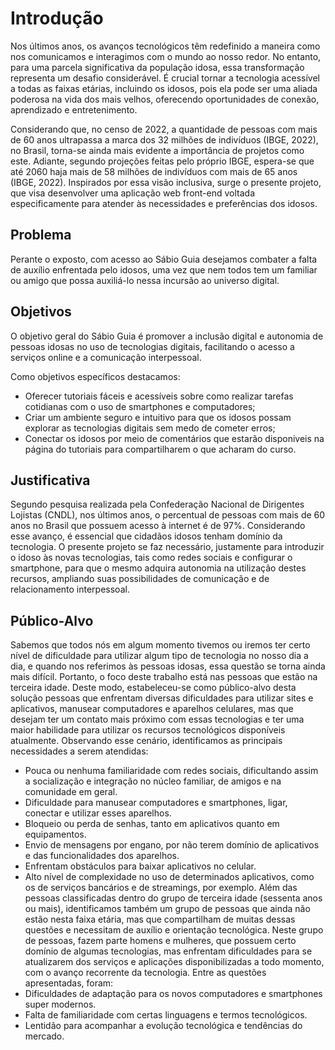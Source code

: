 # Introdução

Nos últimos anos, os avanços tecnológicos têm redefinido a maneira como nos comunicamos e interagimos com o mundo ao nosso redor. No entanto, para uma parcela significativa da população idosa, essa transformação representa um desafio considerável. É crucial tornar a tecnologia acessível a todas as faixas etárias, incluindo os idosos, pois ela pode ser uma aliada poderosa na vida dos mais velhos, oferecendo oportunidades de conexão, aprendizado e entretenimento.

Considerando que, no censo de 2022, a quantidade de pessoas com mais de 60 anos ultrapassa a marca dos 32 milhões de indivíduos (IBGE, 2022), no Brasil, torna-se ainda mais evidente a importância de projetos como este. Adiante, segundo projeções feitas pelo próprio IBGE, espera-se que até 2060 haja mais de 58 milhões de indivíduos com mais de 65 anos (IBGE, 2022). Inspirados por essa visão inclusiva, surge o presente projeto, que visa desenvolver uma aplicação web front-end voltada especificamente para atender às necessidades e preferências dos idosos. 


## Problema

Perante o exposto, com acesso ao Sábio Guia desejamos combater a falta de auxílio enfrentada pelo idosos, uma vez que nem todos tem um familiar ou amigo que possa auxiliá-lo nessa incursão ao universo digital.

## Objetivos

O objetivo geral do Sábio Guia é promover a inclusão digital e autonomia de pessoas idosas no uso de tecnologias digitais, facilitando o acesso a serviços online e a comunicação interpessoal. 

Como objetivos específicos destacamos:

<ul>
<li>Oferecer tutoriais fáceis e acessíveis sobre como realizar tarefas cotidianas com o uso de smartphones e computadores;</li>
<li>Criar um ambiente seguro e intuitivo para que os idosos possam explorar as tecnologias digitais sem medo de cometer erros;</li>
<li>Conectar os idosos por meio de comentários que estarão disponiveis na página do tutoriais para compartilharem o que acharam do curso.</li>
</ul>




## Justificativa

Segundo pesquisa realizada pela Confederação Nacional de Dirigentes Lojistas (CNDL), nos últimos anos, o percentual de pessoas com mais de 60 anos no Brasil que possuem acesso à internet é de 97%. Considerando esse avanço, é essencial que cidadãos idosos tenham domínio da tecnologia. O presente projeto se faz necessário, justamente para introduzir o idoso às novas tecnologias, tais como redes sociais e configurar o smartphone, para que o mesmo adquira autonomia na utilização destes recursos, ampliando suas possibilidades de comunicação e de relacionamento interpessoal.

## Público-Alvo

Sabemos que todos nós em algum momento tivemos ou iremos ter certo nível de dificuldade para utilizar algum tipo de tecnologia no nosso dia a dia, e quando nos referimos às pessoas idosas, essa questão se torna ainda mais difícil. Portanto, o foco deste trabalho está nas pessoas que estão na terceira idade.
Deste modo, estabeleceu-se como público-alvo desta solução pessoas que enfrentam diversas dificuldades para utilizar sites e aplicativos, manusear computadores e aparelhos celulares, mas que desejam ter um contato mais próximo com essas tecnologias e ter uma maior habilidade para utilizar os recursos tecnológicos disponíveis atualmente. Observando esse cenário, identificamos as principais necessidades a serem atendidas:
 - Pouca ou nenhuma familiaridade com redes sociais, dificultando assim a socialização e integração no núcleo familiar, de amigos e na comunidade em geral.
 - Dificuldade para manusear computadores e smartphones, ligar, conectar e utilizar esses aparelhos.
 - Bloqueio ou perda de senhas, tanto em aplicativos quanto em equipamentos.
 - Envio de mensagens por engano, por não terem domínio de aplicativos e das funcionalidades dos aparelhos.
 - Enfrentam obstáculos para baixar aplicativos no celular.
 - Alto nível de complexidade no uso de determinados aplicativos, como os de serviços bancários e de streamings, por exemplo.
Além das pessoas classificadas dentro do grupo de terceira idade (sessenta anos ou mais), identificamos também um grupo de pessoas que ainda não estão nesta faixa etária, mas que compartilham de muitas dessas questões e necessitam de auxílio e orientação tecnológica.
Neste grupo de pessoas, fazem parte homens e mulheres, que possuem certo domínio de algumas tecnologias, mas enfrentam dificuldades para se atualizarem dos serviços e aplicações disponibilizadas a todo momento, com o avanço recorrente da tecnologia. Entre as questões apresentadas, foram:
 - Dificuldades de adaptação para os novos computadores e smartphones super modernos.
 - Falta de familiaridade com certas linguagens e termos tecnológicos.
 - Lentidão para acompanhar a evolução tecnológica e tendências do mercado.
